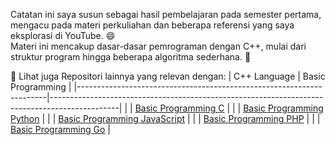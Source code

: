 Catatan ini saya susun sebagai hasil pembelajaran pada semester pertama, mengacu pada materi perkuliahan dan beberapa referensi yang saya eksplorasi di YouTube. 😄 <br>
Materi ini mencakup dasar-dasar pemrograman dengan C++, mulai dari struktur program hingga beberapa algoritma sederhana. 🚀 <br>


📂 Lihat juga Repositori lainnya yang relevan dengan:
|  C++ Language                                                        | Basic Programming                                                                             |
|----------------------------------------------------------------------|-----------------------------------------------------------------------------------------------|
|                                                                      | [Basic Programming C](https://github.com/iiohanestj09/basic-programming-c)                    |
|                                                                      | [Basic Programming Python](https://github.com/iiohanestj09/basic-programming-python)          |
|                                                                      | [Basic Programming JavaScript](https://github.com/iiohanestj09/basic-programming-javascript)  |
|                                                                      | [Basic Programming PHP](https://github.com/iiohanestj09/basic-programming-php)                |
|                                                                      | [Basic Programming Go](https://github.com/iiohanestj09/basic-programming-go)                  |